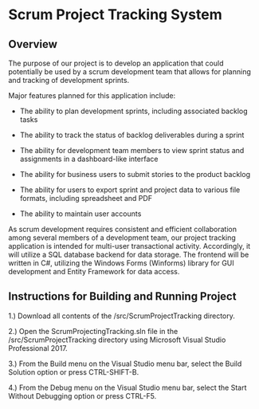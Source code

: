 # Scrum Project Tracking System


## Overview
The purpose of our project is to develop an application that could potentially be used by a scrum development team that allows for planning and tracking of development sprints. 

 Major features planned for this application include:
 
* The ability to plan development sprints, including associated backlog tasks 

* The ability to track the status of backlog deliverables during a sprint

* The ability for development team members to view sprint status and assignments in a dashboard-like interface

* The ability for business users to submit stories to the product backlog

* The ability for users to export sprint and project data to various file formats, including spreadsheet and PDF

* The ability to maintain user accounts

As scrum development requires consistent and efficient collaboration among several members of a development team, our project tracking application is intended for multi-user transactional activity.  Accordingly, it will utilize a SQL database backend for data storage.  The frontend will be written in C#, utilizing the Windows Forms (Winforms) library for GUI development and Entity Framework for data access.

## Instructions for Building and Running Project

1.) Download all contents of the /src/ScrumProjectTracking directory.

2.) Open the ScrumProjectingTracking.sln file in the /src/ScrumProjectTracking directory using Microsoft Visual Studio Professional 2017.

3.) From the Build menu on the Visual Studio menu bar, select the Build Solution option or press CTRL-SHIFT-B.

4.) From the Debug menu on the Visual Studio menu bar, select the Start Without Debugging option or press CTRL-F5.

